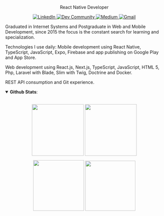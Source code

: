 <p align="center">
  React Native Developer
</p>
<p align="center">
  <a href="https://www.linkedin.com/in/edsonjuniorandrade" alt="LinkedIn">
    <img alt="LinkedIn" src="https://img.shields.io/badge/linkedin-%230077B5.svg?&style=for-the-badge&logo=linkedin&logoColor=white"/>  
  </a>
  <a href="https://dev.to/edsonjuniorandrade" alt="Dev Community">
    <img alt="Dev Community" src="https://img.shields.io/badge/dev.to-0A0A0A?style=for-the-badge&logo=dev.to&logoColor=white"/>  
  </a>
  <a href="https://edsonjuniorandrade.medium.com" alt="Medium">
    <img alt="Medium" src="https://img.shields.io/badge/Medium-%23000000.svg?&style=for-the-badge&logo=Medium&logoColor=white"/>  
  </a>
  <a href="mailto:edsonjunior.narvaes@gmail.com" alt="Gmail">
    <img alt="Gmail" src="https://img.shields.io/badge/Gmail-D14836?style=for-the-badge&logo=gmail&logoColor=white" />  
  </a>
</p>

Graduated in Internet Systems and Postgraduate in Web and Mobile Development, since 2015 the focus is the constant search for learning and specialization.

Technologies I use daily:
Mobile development using React Native, TypeScript, JavaScript, Expo, Firebase and app publishing on Google Play and App Store.

Web development using React.js, Next.js, TypeScript, JavaScript, HTML 5, Php, Laravel with Blade, Slim with Twig, Doctrine and Docker.

REST API consumption and Git experience.

<details open>
  <summary> <b>Github Stats</b>: </summary>
  <br>
  <p align="center">
    <img height=165 align="center" src="https://github-readme-stats.vercel.app/api?username=edsonjuniorandrade&count_private=true&show_icons=true&theme=radical&hide_border=true"/>
    <img height=165 align="center" src="https://github-readme-stats.vercel.app/api/top-langs/?username=edsonjuniorandrade&langs_count=8&layout=compact&theme=radical&hide_border=true"/>
  </p>
  <p align="center">
    <img height="162em"src="https://github-readme-streak-stats.herokuapp.com?user=edsonjuniorandrade&theme=radical&hide_border=true&date_format=j%20M%5B%20Y%5D&locale=pt-br" />
    <img height="160em" src="https://github-readme-stats.vercel.app/api/wakatime?username=edsonjuniorandrade&theme=radical&hide_border=true&langs_count=5&layout=compact&locale=pt-br" />    
  </p>
  <!--<p align="center">
    <img align="center" src=https://visitor-badge.laobi.icu/badge?page_id=edsonjuniorandrade.edsonjuniorandrade) />
    <img align="center" src=https://img.shields.io/github/followers/edsonjuniorandrade?label=Follow&style=social)](https://github.com/edsonjuniorandrade) />
  </p> -->
</details open>
